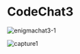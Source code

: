 # CodeChat3

![enigmachat3-1](https://user-images.githubusercontent.com/26337504/36362337-b620f772-1501-11e8-9f4c-a8a18887afae.JPG)

![capture1](https://user-images.githubusercontent.com/26337504/36362351-d1073ac4-1501-11e8-8497-9159f9fee905.JPG)
